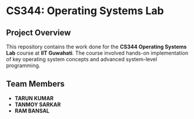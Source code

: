 # CS344: Operating Systems Lab

## Project Overview
This repository contains the work done for the **CS344 Operating Systems Lab** course at **IIT Guwahati**. The course involved hands-on implementation of key operating system concepts and advanced system-level programming.

## Team Members
- **TARUN KUMAR**  
- **TANMOY SARKAR**  
- **RAM BANSAL**  


